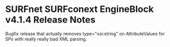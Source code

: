 # SURFnet SURFconext EngineBlock v4.1.4 Release Notes #

Bugfix release that actually removes type="xsi:string" on AttributeValues for SPs with really really bad XML parsing.
